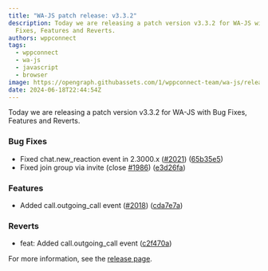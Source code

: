 ```yaml
---
title: "WA-JS patch release: v3.3.2"
description: Today we are releasing a patch version v3.3.2 for WA-JS with Bug
  Fixes, Features and Reverts.
authors: wppconnect
tags:
  - wppconnect
  - wa-js
  - javascript
  - browser
image: https://opengraph.githubassets.com/1/wppconnect-team/wa-js/releases/tag/v3.3.2
date: 2024-06-18T22:44:54Z
---
```


Today we are releasing a patch version v3.3.2 for WA-JS with Bug Fixes, Features and Reverts.

<!--truncate-->

### Bug Fixes

* Fixed chat.new_reaction event in 2.3000.x ([#2021](https://github.com/wppconnect-team/wa-js/issues/2021)) ([65b35e5](https://github.com/wppconnect-team/wa-js/commit/65b35e531c6e954c7a62935a63dafaeb772aaa9e))
* Fixed join group via invite (close [#1986](https://github.com/wppconnect-team/wa-js/issues/1986)) ([e3d26fa](https://github.com/wppconnect-team/wa-js/commit/e3d26fad60682a73e3b9d439f80a06156c9b38b8))


### Features

* Added call.outgoing_call event ([#2018](https://github.com/wppconnect-team/wa-js/issues/2018)) ([cda7e7a](https://github.com/wppconnect-team/wa-js/commit/cda7e7af48ffb1395985a75ba3eade2ed8c6b879))


### Reverts

* feat: Added call.outgoing_call event ([c2f470a](https://github.com/wppconnect-team/wa-js/commit/c2f470a755c84d9c77b040ccd9c5e6c078a37eaa))

For more information, see the [release page](https://github.com/wppconnect-team/wa-js/releases/tag/v3.3.2).